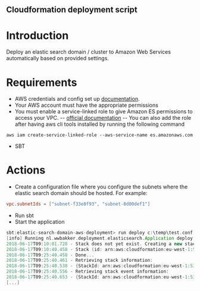 ## Cloudformation deployment script
# Introduction
Deploy an elastic search domain / cluster to Amazon Web Services automatically based on provided settings.

# Requirements
- AWS credentials and config set up [documentation](https://docs.aws.amazon.com/cli/latest/userguide/cli-config-files.html).
- Your AWS account must have the appropriate permissions
- You must enable a service-linked role to give Amazon ES permissions to access your VPC.
-- [official documentation](https://docs.aws.amazon.com/elasticsearch-service/latest/developerguide/slr-es.html)
-- You can also add the role after having aws cli tools installed by running the following command
```
aws iam create-service-linked-role --aws-service-name es.amazonaws.com
```
- SBT

# Actions
- Create a configuration file where you configure the subnets where the elastic search domain should be hosted. For example:
```conf
vpc.subnetIds = ["subnet-f33e8f93", "subnet-8d00def1"]
```
- Run sbt
- Start the application
```sbt
sbt:elastic-search-domain-aws-deployment> run deploy c:\temp\test.conf
[info] Running nl.wwbakker.deployment.elasticsearch.Application deploy c:\temp\test.conf
2018-06-17T09:10:01.728 - Stack does not yet exist. Creating a new stack.
2018-06-17T09:10:40.458 - Stack (id: arn:aws:cloudformation:eu-west-1:539407351942:stack/example-elastic-search-stack/75a3be10-71fd-11e8-93e5-503ac9eaaa99) is being created.
2018-06-17T09:25:40.458 - Done...
2018-06-17T09:25:40.461 - Retrieving stack information:
2018-06-17T09:25:40.538 - {StackId: arn:aws:cloudformation:eu-west-1:539407351942:stack/example-elastic-search-stack/75a3be10-71fd-11e8-93e5-503ac9eaaa99,StackName: example-elastic-search-stack,Description: An elastic search cluster.,Parameters: [{ParameterKey: InstanceCount,ParameterValue: 1,}, {ParameterKey: ElasticsearchVersion,ParameterValue: 6.2,}, {ParameterKey: DedicatedMasterEnabled,ParameterValue: false,}, {ParameterKey: DedicatedMasterCount,ParameterValue: 3,}, {ParameterKey: InstanceType,ParameterValue: t2.small.elasticsearch,}, {ParameterKey: VolumeSize,ParameterValue: 10,}, {ParameterKey: ZoneAwarenessEnabled,ParameterValue: false,}, {ParameterKey: DedicatedMasterType,ParameterValue: t2.small.elasticsearch,}],CreationTime: Sun Jun 17 09:10:04 CEST 2018,RollbackConfiguration: {RollbackTriggers: [],},StackStatus: CREATE_COMPLETE,DisableRollback: false,NotificationARNs: [],Capabilities: [],Outputs: [{OutputKey: DomainEndpoint,OutputValue: vpc-elasticsearchdomain-d3pp5ps4vedri7t7poohnoqciq.eu-west-1.es.amazonaws.com,}, {OutputKey: DomainArn,OutputValue: arn:aws:es:eu-west-1:539407351942:domain/elasticsearchdomain,}],Tags: [],EnableTerminationProtection: false,}
2018-06-17T09:25:40.556 - Retrieving stack event information:
2018-06-17T09:25:40.653 - {StackId: arn:aws:cloudformation:eu-west-1:539407351942:stack/example-elastic-search-stack/75a3be10-71fd-11e8-93e5-503ac9eaaa99,EventId: 963adf80-71ff-11e8-b7c2-500c4267f861,StackName: example-elastic-search-stack,LogicalResourceId: example-elastic-search-stack,PhysicalResourceId: arn:aws:cloudformation:eu-west-1:539407351942:stack/example-elastic-search-stack/75a3be10-71fd-11e8-93e5-503ac9eaaa99,ResourceType: AWS::CloudFormation::Stack,Timestamp: Sun Jun 17 09:25:18 CEST 2018,ResourceStatus: CREATE_COMPLETE,}
[...]
```